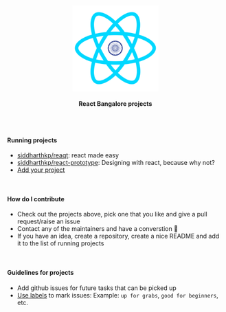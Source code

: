<p align="center">
  <img src="https://raw.githubusercontent.com/ReactBangalore/art/master/logo.png" height="200px"/>
  <br><br>
  <b>React Bangalore projects</b>
  <br><br>
</p>

&nbsp;

#### Running projects

- [siddharthkp/reaqt](https://github.com/siddharthkp/reaqt): react made easy
- [siddharthkp/react-prototype](https://github.com/siddharthkp/react-prototype): Designing with react, because why not?
- [Add your project](https://github.com/ReactBangalore/projects/issues/new)

&nbsp;

#### How do I contribute

- Check out the projects above, pick one that you like and give a pull request/raise an issue
- Contact any of the maintainers and have a converstion 🙂
- If you have an idea, create a repository, create a nice README and add it to the list of running projects

&nbsp;

#### Guidelines for projects

- Add github issues for future tasks that can be picked up
- [Use labels](https://github.com/ReactBangalore/projects/labels) to mark issues: Example: `up for grabs`, `good for beginners`, etc.

&nbsp;
